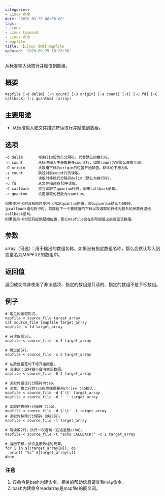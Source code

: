 ```yaml
---
categories:
- Linux 命令
date: '2020-09-25 08:00:00'
tags:
- Linux
- Linux Command
- Linux 命令
- mapfile
title: 【Linux 命令】mapfile
updated: '2020-09-25 10:26:30'
---
```


从标准输入读取行并赋值到数组。

## 概要

```shell
mapfile [-d delim] [-n count] [-O origin] [-s count] [-t] [-u fd] [-C callback] [-c quantum] [array]
```

## 主要用途

- 从标准输入或文件描述符读取行并赋值到数组。


## 选项

```shell
-d delim       将delim设为行分隔符，代替默认的换行符。
-n count       从标准输入中获取最多count行，如果count为零那么获取全部。
-O origin      从数组下标为origin的位置开始赋值，默认的下标为0。
-s count       跳过对前count行的读取。
-t             读取时移除行分隔符delim（默认为换行符）。
-u fd          从文件描述符fd中读取。
-C callback    每当读取了quantum行时，调用callback语句。
-c quantum     设定读取的行数为quantum。

如果使用-C时没有同时使用-c指定quantum的值，那么quantum默认为5000。
当callback语句执行时，将数组下一个要赋值的下标以及读取的行作为额外的参数传递给callback语句。
如果使用-O时没有提供起始位置，那么mapfile会在实际赋值之前清空该数组。
```

## 参数

array（可选）：用于输出的数组名称。如果没有指定数组名称，那么会默认写入到变量名为MAPFILE的数组中。

## 返回值

返回成功除非使用了非法选项、指定的数组是只读的、指定的数组不是下标数组。

## 例子

```shell
# 常见的读取形式。
mapfile < source_file target_array
cat source_file |mapfile target_array
mapfile -u fd target_array

# 只读取前5行。
mapfile < source_file -n 5 target_array

# 跳过前5行。
mapfile < source_file -s 5 target_array

# 在数组指定的下标开始赋值。
# 请注意：这样做不会清空该数组。
mapfile < source_file -O 2 target_array

# 读取时设定行分隔符为tab。
# 注意，第二行的tab在终端需要用ctrl+v tab输入；
mapfile < source_file -d $'\t' target_array
mapfile < source_file -d '	' target_array

# 读取时移除行分隔符（tab）。
mapfile < source_file -d $'\t' -t target_array
# 读取时移除行分隔符（换行符）。
mapfile < source_file -t target_array

# 每读取2行，执行一次语句（在这里是echo）。
mapfile < source_file -C "echo CALLBACK:" -c 2 target_array

# 遍历下标，依次显示数组的元素。
for i in ${!target_array[@]}; do
  printf "%s" ${target_array[i]}
done
```

### 注意

1. 该命令是bash内建命令，相关的帮助信息请查看`help`命令。
2. bash内建命令readarray是mapfile的同义词。

<!-- Linux命令行搜索引擎：https://jaywcjlove.github.io/linux-command/ -->
